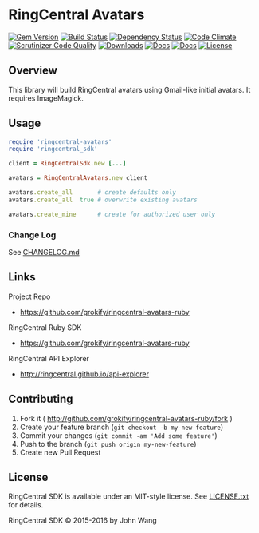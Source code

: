 RingCentral Avatars
===================

[![Gem Version][gem-version-svg]][gem-version-link]
[![Build Status][build-status-svg]][build-status-link]
[![Dependency Status][dependency-status-svg]][dependency-status-link]
[![Code Climate][codeclimate-status-svg]][codeclimate-status-link]
[![Scrutinizer Code Quality][scrutinizer-status-svg]][scrutinizer-status-link]
[![Downloads][downloads-svg]][downloads-link]
[![Docs][docs-readthedocs-svg]][docs-readthedocs-link]
[![Docs][docs-rubydoc-svg]][docs-rubydoc-link]
[![License][license-svg]][license-link]

## Overview

This library will build RingCentral avatars using Gmail-like initial avatars. It requires ImageMagick.

## Usage

```ruby
require 'ringcentral-avatars'
require 'ringcentral_sdk'

client = RingCentralSdk.new [...]

avatars = RingCentralAvatars.new client

avatars.create_all       # create defaults only
avatars.create_all  true # overwrite existing avatars

avatars.create_mine      # create for authorized user only
```

### Change Log

See [CHANGELOG.md](CHANGELOG.md)

## Links

Project Repo

* https://github.com/grokify/ringcentral-avatars-ruby

RingCentral Ruby SDK

* https://github.com/grokify/ringcentral-avatars-ruby

RingCentral API Explorer

* http://ringcentral.github.io/api-explorer

## Contributing

1. Fork it ( http://github.com/grokify/ringcentral-avatars-ruby/fork )
2. Create your feature branch (`git checkout -b my-new-feature`)
3. Commit your changes (`git commit -am 'Add some feature'`)
4. Push to the branch (`git push origin my-new-feature`)
5. Create new Pull Request

## License

RingCentral SDK is available under an MIT-style license. See [LICENSE.txt](LICENSE.txt) for details.

RingCentral SDK &copy; 2015-2016 by John Wang

 [gem-version-svg]: https://badge.fury.io/rb/ringcentral-avatars.svg
 [gem-version-link]: http://badge.fury.io/rb/ringcentral-avatars
 [downloads-svg]: http://ruby-gem-downloads-badge.herokuapp.com/ringcentral-avatars
 [downloads-link]: https://rubygems.org/gems/ringcentral-avatars
 [build-status-svg]: https://api.travis-ci.org/grokify/ringcentral-avatars-ruby.svg?branch=master
 [build-status-link]: https://travis-ci.org/grokify/ringcentral-avatars-ruby
 [coverage-status-svg]: https://coveralls.io/repos/grokify/ringcentral-avatars-ruby/badge.svg?branch=master
 [coverage-status-link]: https://coveralls.io/r/grokify/ringcentral-avatars-ruby?branch=master
 [dependency-status-svg]: https://gemnasium.com/grokify/ringcentral-avatars-ruby.svg
 [dependency-status-link]: https://gemnasium.com/grokify/ringcentral-avatars-ruby
 [codeclimate-status-svg]: https://codeclimate.com/github/grokify/ringcentral-avatars-ruby/badges/gpa.svg
 [codeclimate-status-link]: https://codeclimate.com/github/grokify/ringcentral-avatars-ruby
 [scrutinizer-status-svg]: https://scrutinizer-ci.com/g/grokify/ringcentral-avatars-ruby/badges/quality-score.png?b=master
 [scrutinizer-status-link]: https://scrutinizer-ci.com/g/grokify/ringcentral-avatars-ruby/?branch=master
 [docs-readthedocs-svg]: https://img.shields.io/badge/docs-readthedocs-blue.svg
 [docs-readthedocs-link]: http://ringcentral-avatars-ruby.readthedocs.org/
 [docs-rubydoc-svg]: https://img.shields.io/badge/docs-rubydoc-blue.svg
 [docs-rubydoc-link]: http://www.rubydoc.info/gems/ringcentral-avatars/
 [license-svg]: https://img.shields.io/badge/license-MIT-blue.svg
 [license-link]: https://github.com/grokify/ringcentral-avatars-ruby/blob/master/LICENSE.md
